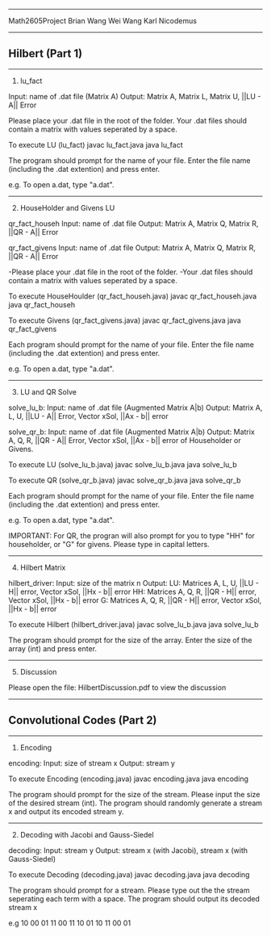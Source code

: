 --------------------------------------------------------------------------------
Math2605Project
Brian Wang
Wei Wang
Karl Nicodemus

--------------------------------------------------------------------------------
Hilbert (Part 1)
--------------------------------------------------------------------------------
-----------------------------
1. lu_fact

Input: name of .dat file (Matrix A)
Output: Matrix A, Matrix L, Matrix U, ||LU - A|| Error


Please place your .dat file in the root of the folder.
Your .dat files should contain a matrix with values seperated by a space.

To execute LU (lu_fact)
javac lu_fact.java
java lu_fact

The program should prompt for the name of your file. Enter the file name (including the .dat extention) and press enter.

e.g. To open a.dat, type "a.dat".

-----------------------------
2. HouseHolder and Givens LU


qr_fact_househ
Input: name of .dat file
Output: Matrix A, Matrix Q, Matrix R, ||QR - A|| Error

qr_fact_givens
Input: name of .dat file
Output: Matrix A, Matrix Q, Matrix R, ||QR - A|| Error

-Please place your .dat file in the root of the folder.
-Your .dat files should contain a matrix with values seperated by a space.

To execute HouseHoulder (qr_fact_househ.java)
javac qr_fact_househ.java
java qr_fact_househ

To execute Givens (qr_fact_givens.java)
javac qr_fact_givens.java
java qr_fact_givens

Each program should prompt for the name of your file. Enter the file name (including the .dat extention) and press enter.

e.g. To open a.dat, type "a.dat".

-----------------------------
3. LU and QR Solve

solve_lu_b:
Input: name of .dat file (Augmented Matrix A|b)
Output: Matrix A, L, U, ||LU - A|| Error, Vector xSol, ||Ax - b|| error

solve_qr_b:
Input: name of .dat file (Augmented Matrix A|b)
Output: Matrix A, Q, R, ||QR - A|| Error, Vector xSol, ||Ax - b|| error of Householder or Givens.


To execute LU (solve_lu_b.java)
javac solve_lu_b.java
java solve_lu_b

To execute QR (solve_qr_b.java)
javac solve_qr_b.java
java solve_qr_b

Each program should prompt for the name of your file. Enter the file name (including the .dat extention) and press enter.

e.g. To open a.dat, type "a.dat".

IMPORTANT: For QR, the progran will also prompt for you to type "HH" for householder, or "G" for givens. Please type in capital letters.

-----------------------------
4. Hilbert Matrix

hilbert_driver:
Input: size of the matrix n
Output:
LU: Matrices A, L, U, ||LU - H|| error, Vector xSol, ||Hx - b|| error
HH: Matrices A, Q, R, ||QR - H|| error, Vector xSol, ||Hx - b|| error
G:  Matrices A, Q, R, ||QR - H|| error, Vector xSol, ||Hx - b|| error

To execute Hilbert (hilbert_driver.java)
javac solve_lu_b.java
java solve_lu_b

The program should prompt for the size of the array. Enter the size of the array (int) and press enter.

-----------------------------
5. Discussion

Please open the file: HilbertDiscussion.pdf to view the discussion

--------------------------------------------------------------------------------
Convolutional Codes (Part 2)
--------------------------------------------------------------------------------
-----------------------------
1. Encoding

encoding:
Input: size of stream x
Output: stream y

To execute Encoding (encoding.java)
javac encoding.java
java encoding

The program should prompt for the size of the stream. Please input the size of the desired stream (int). The program should randomly generate a stream x and output its encoded stream y.

-----------------------------
2. Decoding with Jacobi and Gauss-Siedel

decoding:
Input: stream y
Output: stream x (with Jacobi), stream x (with Gauss-Siedel)

To execute Decoding (decoding.java)
javac decoding.java
java decoding

The program should prompt for a stream. Please type out the the stream seperating each term with a space. The program should output its decoded stream x

e.g 10 00 01 11 00 11 10 01 10 11 00 01
